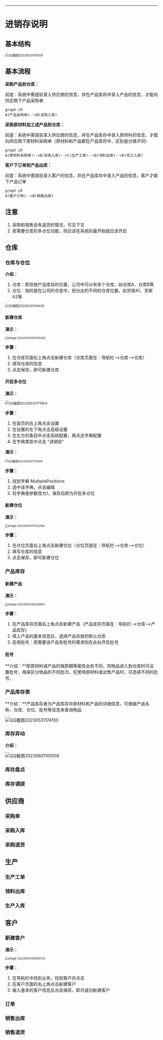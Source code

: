 ------

# 进销存说明



## 基本结构

<img src="https://files.catbox.moe/3acu5v.png" alt="QQ截图20230531145109" style="zoom:70%;" />





## 基本流程

**采购产品到仓库：**

前提：系统中需提前录入供应商的信息，并在产品库存中录入产品的信息，才能向供应商下产品采购单

```mermaid
graph LR
A(产品采购单)-->B(采购入库)
```



**采购原材料加工成产品到仓库：**

前提：系统中需提前录入供应商的信息，并在产品库存中录入原材料的信息，才能向供应商下原材料采购单（原材料和产品都在产品库存中，区别是分类不同）

```mermaid
graph LR
A(原材料采购单)-->B(采购入库)-->C(生产工单)-->D(领料出库)-->E(完工入库)
```



**客户下订单到产品出库：**

前提：系统中需提前录入客户的信息，并在产品库存中录入产品的信息，客户才能下产品订单

```mermaid
graph LR
A(客户订单)-->B(销售出库)
```

## 注意

1. 采购和销售会有退货的情况，可见下文
2. 若需要仓库的多仓位功能，则应该在系统的最开始就应该开启



## 仓库

### 仓库与仓位

**介绍：**

1. 仓库：即存放产品库存的位置，公司中可以有多个仓库，如仓库A、仓库B等
2. 仓位：指的是在公司的仓库中，划分出的不同的仓库位置，如货架A1、货架A2等

<img src="https://files.catbox.moe/cl67sc.png#pic_center" alt="QQ截图20230530164439" style="margin: 0px auto; zoom: 70%;" />



#### 新建仓库

**演示：**

<img src="https://files.catbox.moe/8jg1t1.png" alt="image-20230531110705455" style="zoom: 67%;" />

**步骤：**

1. 在仓库页面右上角点击新建仓库（仓库页面在：导航栏—>仓库—>仓库）
2. 填写仓库的信息
3. 点击保存，即可新建仓库



#### 开启多仓位

**演示：**

<img src="https://files.catbox.moe/cdhv8o.png" alt="QQ截图20230530171954" style="zoom:77%;" />

**步骤：**

1. 在首页的右上角点击设置
2. 在设置的左下角点击高级设置
3. 在左方的条目中点击系统配置，再点击字典配置
4. 在字典类型中点击 “进销存”

**演示：**

<img src="https://files.catbox.moe/455kvs.png" alt="QQ截图20230530173429" style="zoom:67%;" />

**步骤：**

1. 找到字典 MultiplePositions
2. 选中该字典，点击编辑
3. 将字典值参数改为1，保存后即为开启多仓位



#### 新建仓位

**演示：**

<img src="https://files.catbox.moe/14nqmb.png" alt="image-20230531111314764" style="zoom:67%;" />

**步骤：**

1. 在仓位页面右上角点击新建仓位（仓位页面在：导航栏—>仓库—>仓位）
2. 填写仓库的信息
3. 点击保存，即可新建仓位



### 产品库存

#### 新建产品

**演示：**

<img src="https://files.catbox.moe/f8jx4s.png" alt="image-20230531163318811" style="zoom: 67%;" />

**步骤：**

1. 在产品库存页面右上角点击新建产品（产品库存页面在：导航栏—>仓库—>产品库存）
1. 填入产品的基本信息后，选择产品存放的默认仓库
1. 启用批号：若需要该产品有批号的需求则在此处开启批号



#### 批号

**介绍：**即原材料或产品的保质期等属性会有不同，则物品进入到仓库时可设置批号，用来区分物品的不同批次。在使用原材料或出售产品时，可选择不同的批号。



### 产品库存表

**介绍：**产品库存表为产品库存中原材料和产品的详细信息，可根据产品名称、仓库、仓位、批号等信息来查询物品

![QQ截图20230531174150](https://files.catbox.moe/f5d5ig.png)



### 库存异动

**介绍：**

![QQ截图20230601101006](https://files.catbox.moe/o7h1cm.png)









### 库存盘点

### 库存调拨







## 供应商

### 采购单

### 采购入库

### 采购退货





## 生产

### 生产工单

### 领料出库

### 生产入库





## 客户

### 新建客户

**演示：**

<img src="https://files.catbox.moe/g62ho4.png" alt="image-20230531151650174" style="zoom:67%;" />

**步骤：**

1. 在导航栏中找到业务，找到客户并点击
2. 在客户页面的右上角点击新建客户
3. 输入基本的客户信息后点击保存，即可成功新建客户



### 订单





### 销售出库







### 销售退货





